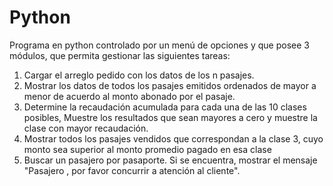 # Python
Programa en python controlado por un menú de opciones y que posee 3 módulos, que permita gestionar las siguientes tareas:
1) Cargar el arreglo pedido con los datos de los n pasajes.
2) Mostrar los datos de todos los pasajes emitidos ordenados de mayor a menor de acuerdo al monto abonado por el pasaje.
3) Determine la recaudación acumulada para cada una de las 10 clases posibles, Muestre los resultados que sean mayores a cero y muestre la clase con mayor recaudación.
4) Mostrar todos los pasajes vendidos que correspondan a la clase 3, cuyo monto sea superior al monto promedio pagado en esa clase
5) Buscar un pasajero por pasaporte. Si se encuentra,  mostrar el mensaje "Pasajero <Nombre>, por favor concurrir a atención al cliente".
